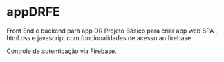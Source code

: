 # appDRFE

Front End e backend para app DR
Projeto Básico para criar app web SPA ,  html  css e javascript com funcionalidades de acesso ao firebase.

Controle de autenticação via Firebase.


